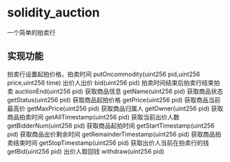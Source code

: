 # solidity_auction
一个简单的拍卖行

## 实现功能
拍卖行设置起拍价格，拍卖时间
putOncommodity(uint256 pid,uint256 price,uint256 time)
出价人出价
bid(uint256 pid)
拍卖时间结束后拍卖行结束拍卖
auctionEnd(uint256 pid)
获取商品信息
getName(uint256 pid)
获取商品状态
getStatus(uint256 pid)
获取商品起拍价格
getPrice(uint256 pid)
获取商品当前最高价
getMaxPrice(uint256 pid)
获取商品归属人
getOwner(uint256 pid)
获取商品拍卖时间
getAllTimestamp(uint256 pid)
获取当前出价人数
getBidderNum(uint256 pid)
获取商品起拍时间
getStartTimestamp(uint256 pid)
获取商品出价剩余时间
getRemainderTimestamp(uint256 pid)
获取商品拍卖结束时间
getStopTimestamp(uint256 pid)
获取出价人当前在拍卖行的钱
getBid(uint256 pid)
出价人取回钱
withdraw(uint256 pid)
